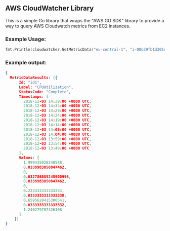 ## AWS CloudWatcher Library ##

This is a simple Go library that wraps the "AWS GO SDK" library to provide a way to query AWS Cloudwatch metrics from EC2 instances.

### Example Usage: ###

```go
fmt.Println(cloudwatcher.GetMetricData("eu-central-1", "i-08b39fb1d301c6cf9"))
```

### Example output: ###

```json
{
  MetricDataResults: [{
      Id: "id1",
      Label: "CPUUtilization",
      StatusCode: "Complete",
      Timestamps: [
        2018-12-03 14:39:00 +0000 UTC,
        2018-12-03 14:34:00 +0000 UTC,
        2018-12-03 14:29:00 +0000 UTC,
        2018-12-03 14:24:00 +0000 UTC,
        2018-12-03 14:19:00 +0000 UTC,
        2018-12-03 14:14:00 +0000 UTC,
        2018-12-03 14:09:00 +0000 UTC,
        2018-12-03 14:04:00 +0000 UTC,
        2018-12-03 13:59:00 +0000 UTC,
        2018-12-03 13:54:00 +0000 UTC,
        2018-12-03 13:49:00 +0000 UTC
      ],
      Values: [
        1.999435028248588,
        0.0338983050847462,
        0,
        0.032786885245900996,
        0.0338983050847462,
        0,
        0.233333333333334,
        0.0333333333333338,
        0.6595628415300541,
        0.0333333333333332,
        1.240279707326108
      ]
    }]
}

```
